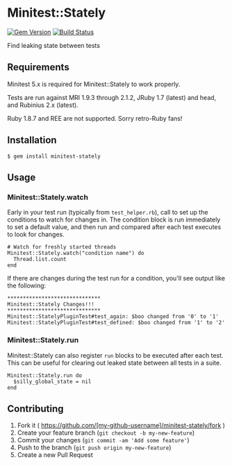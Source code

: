 # Minitest::Stately
[![Gem Version](https://badge.fury.io/rb/minitest-stately.png)](http://badge.fury.io/rb/minitest-stately)
[![Build Status](https://api.travis-ci.org/jasonrclark/minitest-stately.png)](https://travis-ci.org/jasonrclark/minitest-stately)

Find leaking state between tests

## Requirements
Minitest 5.x is required for Minitest::Stately to work properly.

Tests are run against MRI 1.9.3 through 2.1.2, JRuby 1.7 (latest) and head, and
Rubinius 2.x (latest).

Ruby 1.8.7 and REE are not supported. Sorry retro-Ruby fans!

## Installation

    $ gem install minitest-stately

## Usage

### Minitest::Stately.watch
Early in your test run (typically from `test_helper.rb`), call to set up the
conditions to watch for changes in. The condition block is run immediately to
set a default value, and then run and compared after each test executes to look
for changes.

```
# Watch for freshly started threads
Minitest::Stately.watch("condition name") do
  Thread.list.count
end
```

If there are changes during the test run for a condition, you'll see output
like the following:

```
******************************
Minitest::Stately Changes!!!
******************************
Minitest::StatelyPluginTest#test_again: $boo changed from '0' to '1'
Minitest::StatelyPluginTest#test_defined: $boo changed from '1' to '2'
```


### Minitest::Stately.run
Minitest::Stately can also register `run` blocks to be executed after each
test. This can be useful for clearing out leaked state between all tests in a
suite.

```
Minitest::Stately.run do
  $silly_global_state = nil
end
```

## Contributing

1. Fork it ( https://github.com/[my-github-username]/minitest-stately/fork )
2. Create your feature branch (`git checkout -b my-new-feature`)
3. Commit your changes (`git commit -am 'Add some feature'`)
4. Push to the branch (`git push origin my-new-feature`)
5. Create a new Pull Request
